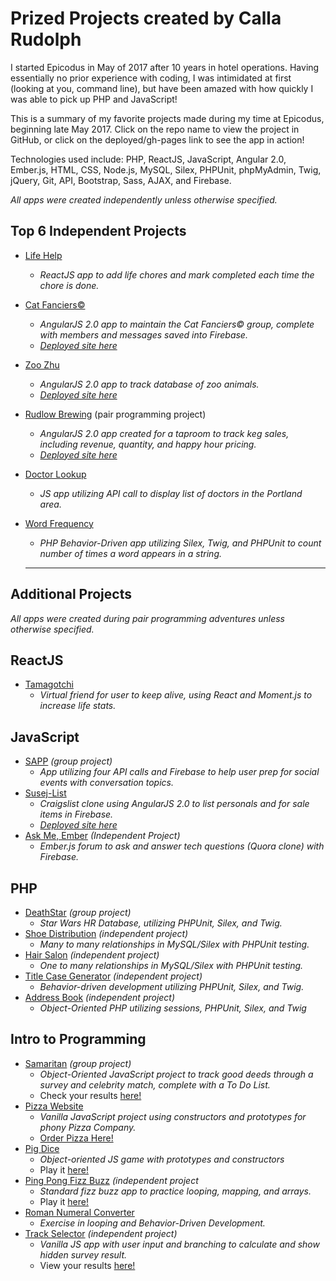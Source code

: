 # Prized Projects created by Calla Rudolph

I started Epicodus in May of 2017 after 10 years in hotel operations. Having essentially no prior experience with coding, I was intimidated at first (looking at you, command line), but have been amazed with how quickly I was able to pick up PHP and JavaScript!

This is a summary of my favorite projects made during my time at Epicodus, beginning late May 2017. Click on the repo name to view the project in GitHub, or click on the deployed/gh-pages link to see the app in action!

Technologies used include: PHP, ReactJS, JavaScript, Angular 2.0, Ember.js, HTML, CSS, Node.js, MySQL, Silex, PHPUnit, phpMyAdmin, Twig, jQuery, Git, API, Bootstrap, Sass, AJAX, and Firebase.

_All apps were created independently unless otherwise specified._

## Top 6 Independent Projects
* [Life Help](https://github.com/CallaRudolph/life-help)
  * _ReactJS app to add life chores and mark completed each time the chore is done._
* [Cat Fanciers&copy;](https://github.com/CallaRudolph/Cat-Fanciers)
  * _AngularJS 2.0 app to maintain the Cat Fanciers&copy; group, complete with members and messages saved into Firebase._
  * [_Deployed site here_](https://cat-fanciers.firebaseapp.com/)
* [Zoo Zhu](https://github.com/CallaRudolph/Zoo-Zhu)
  * _AngularJS 2.0 app to track database of zoo animals._
  * [_Deployed site here_](https://zoo-zhu.firebaseapp.com/)
* [Rudlow Brewing](https://github.com/CallaRudolph/Rudlow-Brewing) (pair programming project)
  * _AngularJS 2.0 app created for a taproom to track keg sales, including revenue, quantity, and happy hour pricing._
  * [_Deployed site here_](https://rudlow-brewing.firebaseapp.com)
* [Doctor Lookup](https://github.com/CallaRudolph/Doctor-Lookup)
  * _JS app utilizing API call to display list of doctors in the Portland area._
* [Word Frequency](https://github.com/CallaRudolph/Word-Frequency)
  * _PHP Behavior-Driven app utilizing Silex, Twig, and PHPUnit to count number of times a word appears in a string._

  -----

## Additional Projects

_All apps were created during pair programming adventures unless otherwise specified._

## ReactJS

* [Tamagotchi](https://github.com/CallaRudolph/react-tamagotchi)
  * _Virtual friend for user to keep alive, using React and Moment.js to increase life stats._

## JavaScript

* [SAPP](https://github.com/CallaRudolph/SAPP) _(group project)_
  * _App utilizing four API calls and Firebase to help user prep for social events with conversation topics._
* [Susej-List](https://github.com/CallaRudolph/Susej-List)
  * _Craigslist clone using AngularJS 2.0 to list personals and for sale items in Firebase._
  * [_Deployed site here_](https://susej-list.firebaseapp.com/)
* [Ask Me, Ember](https://github.com/CallaRudolph/ask-me) _(Independent Project)_
  * _Ember.js forum to ask and answer tech questions (Quora clone) with Firebase._

## PHP

* [DeathStar](https://github.com/CallaRudolph/DeathStar) _(group project)_
  * _Star Wars HR Database, utilizing PHPUnit, Silex, and Twig._
* [Shoe Distribution](https://github.com/CallaRudolph/php-shoeDistribution) _(independent project)_
  * _Many to many relationships in MySQL/Silex with PHPUnit testing._
* [Hair Salon](https://github.com/CallaRudolph/php-hair-salon) _(independent project)_
  * _One to many relationships in MySQL/Silex with PHPUnit testing._
* [Title Case Generator](https://github.com/CallaRudolph/php-titleCaseGenerator) _(independent project)_
  * _Behavior-driven development utilizing PHPUnit, Silex, and Twig._
* [Address Book](https://github.com/CallaRudolph/php-address-book) _(independent project)_
  * _Object-Oriented PHP utilizing sessions, PHPUnit, Silex, and Twig_

## Intro to Programming

* [Samaritan](https://github.com/CallaRudolph/samaritan) _(group project)_
  * _Object-Oriented JavaScript project to track good deeds through a survey and celebrity match, complete with a To Do List._
  * Check your results [here!](https://callarudolph.github.io/samaritan/)
* [Pizza Website](https://github.com/CallaRudolph/Pizza-Website)
  * _Vanilla JavaScript project using constructors and prototypes for phony Pizza Company._
  * [Order Pizza Here!](https://callarudolph.github.io/Pizza-Website/)
* [Pig Dice](https://github.com/CallaRudolph/pig-dice)
  * _Object-oriented JS game with prototypes and constructors_
  * Play it [here!](https://callarudolph.github.io/pig-dice/)
* [Ping Pong Fizz Buzz](https://github.com/CallaRudolph/pingpong) _(independent project_
  * _Standard fizz buzz app to practice looping, mapping, and arrays._
  * Play it [here!](https://callarudolph.github.io/pingpong/)
* [Roman Numeral Converter](https://github.com/CallaRudolph/roman-numerals)
  * _Exercise in looping and Behavior-Driven Development._
* [Track Selector](https://github.com/CallaRudolph/introweek2) _(independent project)_
  * _Vanilla JS app with user input and branching to calculate and show hidden survey result._
  * View your results [here!](https://callarudolph.github.io/introweek2/)
